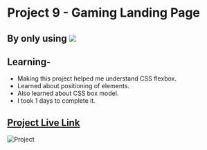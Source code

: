 # Project 9 - Gaming Landing Page
## By only using  ![](https://img.shields.io/badge/HTML-CSS-blue)
## Learning-
- Making this project helped me understand CSS flexbox.
- Learned about positioning of elements.
- Also learned about CSS box model.
- I took 1 days to complete it.

## [Project Live Link ](https://loquacious-capybara-b34e33.netlify.app/)

![Project](./Gaming%20Landing%20Page.png)
